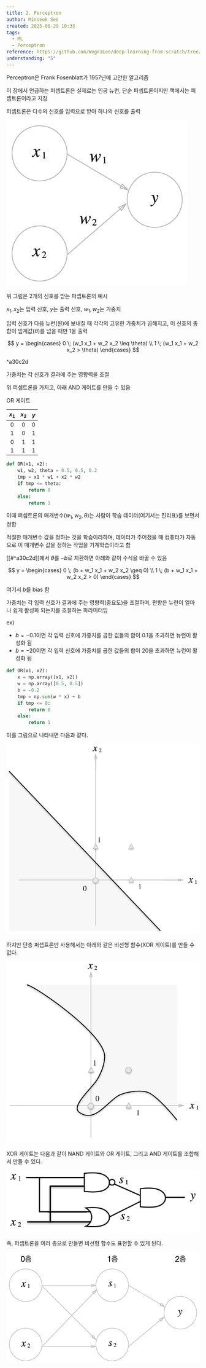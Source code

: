```yaml
---
title: 2. Perceptron
author: Minseok Seo
created: 2025-08-29 10:33
tags:
  - ML
  - Perceptron
reference: https://github.com/WegraLee/deep-learning-from-scratch/tree/master/ch02
understanding: "5"
---
```

Perceptron은 Frank Fosenblatt가 1957년에 고안한 알고리즘

이 장에서 언급하는 퍼셉트론은 실제로는 인공 뉴런, 단순 퍼셉트론이지만 책에서는 퍼셉트론이라고 지칭

퍼셉트론은 다수의 신호를 입력으로 받아 하나의 신호를 출력

![image](imgs/chap2/fig2-1.png)


위 그림은 2개의 신호를 받는 퍼셉트론의 예시

$x_1, x_2$는 입력 신호, $y$는 출력 신호, $w_1, w_2$는 가중치

입력 신호가 다음 뉴런(원)에 보내질 때 각각의 고유한 가중치가 곱해지고, 이 신호의 총합이 임계값($\theta$)를 넘을 때만 1을 출력

$$
y = 
\begin{cases}
0 \; (w_1 x_1 + w_2 x_2 \leq \theta) \\
1 \; (w_1 x_1 + w_2 x_2 > \theta)
\end{cases}
$$

^a30c2d

가중치는 각 신호가 결과에 주는 영향력을 조절


위 퍼셉트론을 가지고, 아래 AND 게이트를 만들 수 있음

OR 게이트

| $x_1$ | $x_2$ | $y$ |
|:-----:|:-----:|:---:|
|   0   |   0   |  0  |
|   1   |   0   |  1  |
|   0   |   1   |  1  |
|   1   |   1   |  1  |

```python title:"OR"
def OR(x1, x2):
	w1, w2, theta = 0.5, 0.5, 0.2
	tmp = x1 * w1 + x2 * w2
	if tmp <= theta:
		return 0
	else:
		return 1
```

이때 퍼셉트론의 매개변수($w_1, w_2, \theta$)는 사람이 학습 데이터(여기서는 진리표)를 보면서 정함

적절한 매개변수 값을 정하는 것을 학습이라하며, 데이터가 주어졌을 때 컴퓨터가 자동으로 이 매개변수 값을 정하는 작업을 기계학습이라고 함

[[#^a30c2d]]에서 $\theta$를 $-b$로 치환하면 아래와 같이 수식을 바꿀 수 있음

$$
y = 
\begin{cases}
0 \; (b + w_1 x_1 + w_2 x_2 \geq 0) \\
1 \; (b + w_1 x_1 + w_2 x_2 > 0)
\end{cases}
$$

여기서 $b$를 bias 함

가중치는 각 입력 신호가 결과에 주는 영향력(중요도)을 조절하며, 편향은 뉴런이 얼마나 쉽게 활성화 되는지를 조절하는 파라미터임

ex)
- $b = -0.1$이면 각 입력 신호에 가중치를 곱한 값들의 합이 0.1을 초과하면 뉴런이 활성화 됨
- $b = -20$이면 각 입력 신호에 가중치를 곱한 값들의 합이 20을 초과하면 뉴런이 활성화 됨

```python title:"OR with bias"
def OR(x1, x2):
	x = np.array([x1, x2])
	w = np.array([0.5, 0.5])
	b = -0.2
	tmp = np.sum(w * x) + b
	if tmp <= 0:
		return 0
	else:
		return 1
```

이를 그림으로 나타내면 다음과 같다.

![image](imgs/chap2/fig2-2.png)

하지만 단층 퍼셉트론만 사용해서는 아래와 같은 비선형 함수(XOR 게이트)를 만들 수 없다.

![image](imgs/chap2/fig2-3.png)

XOR 게이트는 다음과 같이  NAND 게이트와 OR 게이트, 그리고 AND 게이트를 조합해서 만들 수 있다.

![image](imgs/chap2/fig2-4.png)

즉, 퍼셉트론을 여러 층으로 만들면 비선형 함수도 표현할 수 있게 된다.

![image](imgs/chap2/fig2-5.png)